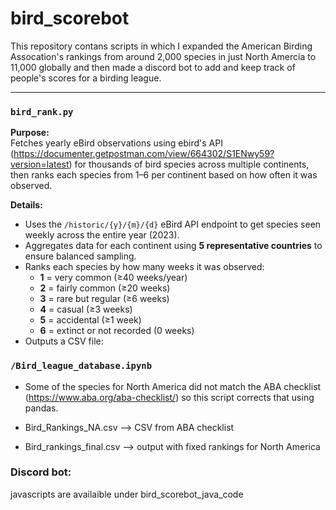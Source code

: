 # bird_scorebot
This repository contans scripts in which I expanded the American Birding Assocation's rankings from around 2,000 species in just North Amercia to 11,000 globally and then made a discord bot to add and keep track of people's scores for a birding league.

---

### `bird_rank.py`

**Purpose:**  
Fetches yearly eBird observations using ebird's API (https://documenter.getpostman.com/view/664302/S1ENwy59?version=latest) for thousands of bird species across multiple continents, then ranks each species from 1–6 per continent based on how often it was observed.

**Details:**
- Uses the `/historic/{y}/{m}/{d}` eBird API endpoint to get species seen weekly across the entire year (2023).
- Aggregates data for each continent using **5 representative countries** to ensure balanced sampling.
- Ranks each species by how many weeks it was observed:
  - **1** = very common (≥40 weeks/year)
  - **2** = fairly common (≥20 weeks)
  - **3** = rare but regular (≥6 weeks)
  - **4** = casual (≥3 weeks)
  - **5** = accidental (≥1 week)
  - **6** = extinct or not recorded (0 weeks)
- Outputs a CSV file:  

### `/Bird_league_database.ipynb`
- Some of the species for North America did not match the ABA checklist (https://www.aba.org/aba-checklist/) so this script corrects that using pandas.

- Bird_Rankings_NA.csv --> CSV from ABA checklist
- Bird_rankings_final.csv --> output with fixed rankings for North America


### Discord bot: 
javascripts are availaible under bird_scorebot_java_code
